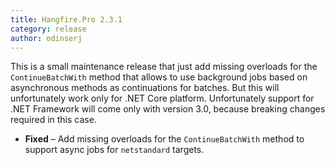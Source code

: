 ```yaml
---
title: Hangfire.Pro 2.3.1
category: release
author: odinserj
---
```


This is a small maintenance release that just add missing overloads for the `ContinueBatchWith` method that allows to use background jobs based on asynchronous methods as continuations for batches. But this will unfortunately work only for .NET Core platform. Unfortunately support for .NET Framework will come only with version 3.0, because breaking changes required in this case.

* **Fixed** – Add missing overloads for the `ContinueBatchWith` method to support async jobs for `netstandard` targets.
